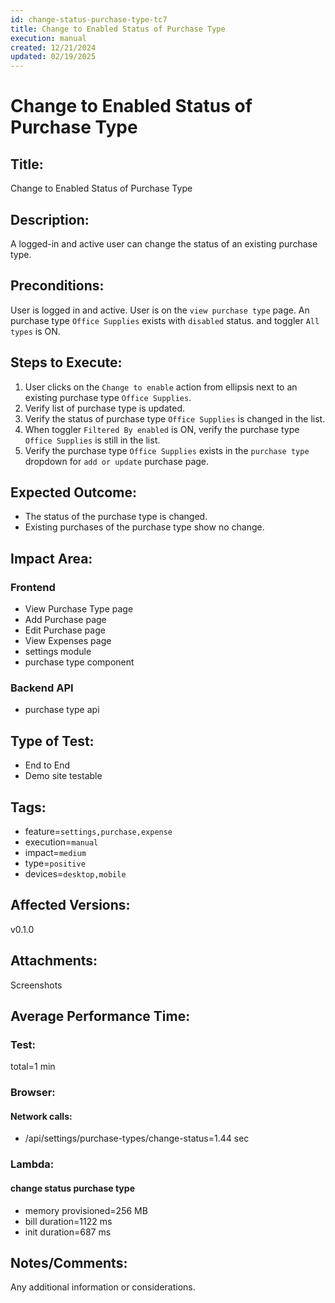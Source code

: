 ```yaml
---
id: change-status-purchase-type-tc7
title: Change to Enabled Status of Purchase Type
execution: manual
created: 12/21/2024
updated: 02/19/2025
---
```


# Change to Enabled Status of Purchase Type

## Title:

Change to Enabled Status of Purchase Type

## Description:

A logged-in and active user can change the status of an existing purchase type.

## Preconditions:

User is logged in and active. User is on the `view purchase type` page. An purchase type `Office Supplies` exists with `disabled` status. and toggler `All types` is ON.

## Steps to Execute:

1. User clicks on the `Change to enable` action from ellipsis next to an existing purchase type `Office Supplies`.
2. Verify list of purchase type is updated.
3. Verify the status of purchase type `Office Supplies` is changed in the list.
4. When toggler `Filtered By enabled` is ON, verify the purchase type `Office Supplies` is still in the list.
5. Verify the purchase type `Office Supplies` exists in the `purchase type` dropdown for `add or update` purchase page.

## Expected Outcome:

- The status of the purchase type is changed.
- Existing purchases of the purchase type show no change.

## Impact Area:

### Frontend

- View Purchase Type page
- Add Purchase page
- Edit Purchase page
- View Expenses page
- settings module
- purchase type component

### Backend API

- purchase type api

## Type of Test:

- End to End
- Demo site testable

## Tags:

- feature=`settings,purchase,expense`
- execution=`manual`
- impact=`medium`
- type=`positive`
- devices=`desktop,mobile`

## Affected Versions:

v0.1.0

## Attachments:

Screenshots

## Average Performance Time:

### Test:

total=1 min

### Browser:

#### Network calls:

- /api/settings/purchase-types/change-status=1.44 sec

### Lambda:

#### change status purchase type

- memory provisioned=256 MB
- bill duration=1122 ms
- init duration=687 ms

## Notes/Comments:

Any additional information or considerations.
